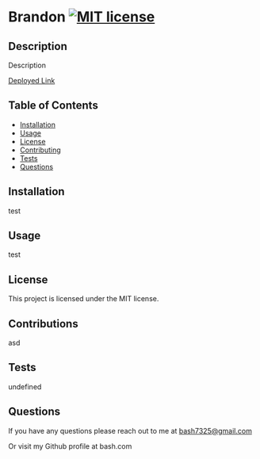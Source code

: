 
  # Brandon [![MIT license](https://img.shields.io/badge/License-MIT-blue.svg)](https://lbesson.mit-license.org/)
  
  ## Description
  Description 

  [Deployed Link](www.fart.com)
  ## Table of Contents
  * [Installation](#installation)
  * [Usage](#usage)
  * [License](#license)
  * [Contributing](#contributing)
  * [Tests](#tests)
  * [Questions](#questions)
  ## Installation
  test
  ## Usage
  test
  ## License
  This project is licensed under the MIT license.
  ## Contributions
  asd
  ## Tests
  undefined
  ## Questions
  If you have any questions please reach out to me at bash7325@gmail.com 

  Or visit my Github profile at  bash.com
